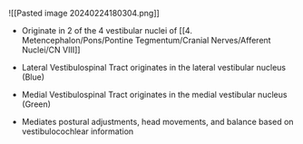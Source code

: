 ![[Pasted image 20240224180304.png]]

- Originate in 2 of the 4 vestibular nuclei of [[4. Metencephalon/Pons/Pontine Tegmentum/Cranial Nerves/Afferent Nuclei/CN VIII]]

- Lateral Vestibulospinal Tract originates in the lateral vestibular nucleus (Blue)
- Medial Vestibulospinal Tract originates in the medial vestibular nucleus (Green)

- Mediates postural adjustments, head movements, and balance based on vestibulocochlear information
